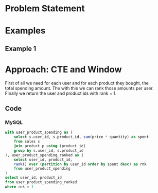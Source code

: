 # Problem Statement

# Examples
## Example 1

# Approach: CTE and Window
First of all we need for each user and for each product they bought, the total spending amount.
The with this we can rank those amounts per user.
Finally we return the user and product ids with rank = 1.
## Code
### MySQL
```sql
with user_product_spending as (
    select s.user_id, s.product_id, sum(price * quantity) as spent
    from sales s
    join product p using (product_id)
    group by s.user_id, s.product_id
), user_product_spending_ranked as (
    select user_id, product_id,
    rank() over (partition by user_id order by spent desc) as rnk
    from user_product_spending
)
select user_id, product_id
from user_product_spending_ranked
where rnk = 1
```